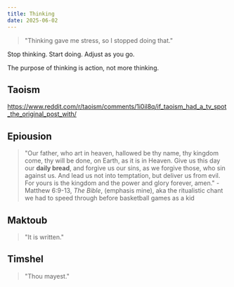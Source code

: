 ```yaml
---
title: Thinking
date: 2025-06-02
---
```

> "Thinking gave me stress, so I stopped doing that."

Stop thinking. Start doing. Adjust as you go.

The purpose of thinking is action, not more thinking.


## Taoism
https://www.reddit.com/r/taoism/comments/1i0il8q/if_taoism_had_a_tv_spot_the_original_post_with/

## Epiousion
> "Our father, who art in heaven, hallowed be thy name, thy kingdom come, thy will be done, on Earth, as it is in Heaven. Give us this day our **daily bread**, and forgive us our sins, as we forgive those, who sin against us. And lead us not into temptation, but deliver us from evil. For yours is the kingdom and the power and glory forever, amen."
> -Matthew 6:9-13, *The Bible*, (emphasis mine), aka the ritualistic chant we had to speed through before basketball games as a kid

## Maktoub
> "It is written."

## Timshel
> "Thou mayest."